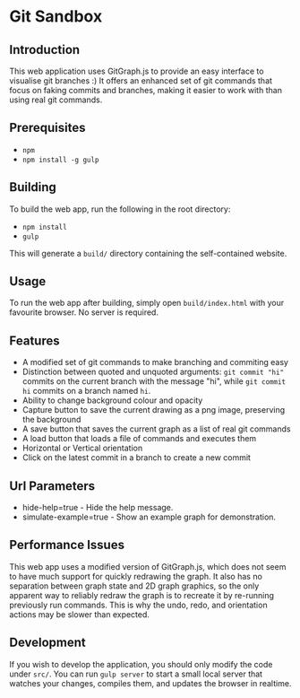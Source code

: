 # Git Sandbox

## Introduction

This web application uses GitGraph.js to provide an easy interface to visualise git branches :)
It offers an enhanced set of git commands that focus on faking commits and branches, making it easier
to work with than using real git commands.

## Prerequisites

* `npm`
* `npm install -g gulp`

## Building

To build the web app, run the following in the root directory:

* `npm install`
* `gulp`

This will generate a `build/` directory containing the self-contained website.

## Usage

To run the web app after building, simply open `build/index.html` with your favourite browser.
No server is required.

## Features

* A modified set of git commands to make branching and commiting easy
* Distinction between quoted and unquoted arguments: `git commit "hi"` commits on the current branch with the message "hi", while `git commit hi` commits on a branch named `hi`.
* Ability to change background colour and opacity
* Capture button to save the current drawing as a png image, preserving the background
* A save button that saves the current graph as a list of real git commands
* A load button that loads a file of commands and executes them
* Horizontal or Vertical orientation
* Click on the latest commit in a branch to create a new commit

## Url Parameters

* hide-help=true - Hide the help message.
* simulate-example=true - Show an example graph for demonstration.

## Performance Issues

This web app uses a modified version of GitGraph.js, which does not seem to have much support for quickly redrawing the graph.
It also has no separation between graph state and 2D graph graphics, so the only apparent way to reliably redraw the graph
is to recreate it by re-running previously run commands. This is why the undo, redo, and orientation actions may be slower than
expected.

## Development

If you wish to develop the application, you should only modify the code under `src/`.
You can run `gulp server` to start a small local server that watches your changes,
compiles them, and updates the browser in realtime.